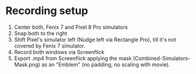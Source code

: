# Recording setup

1.   Center both, Fenix 7 and Pixel 8 Pro simulators
2.   Snap both to the right
3.   Shift Pixel's simulator left (Nudge left via Rectangle Pro), till it's not covered by Fenix 7 simulator.
4.   Record both windows via Screenflick
5.   Export .mp4 from Screenflick applying the mask (Combined-Simulators-Mask.png) as an "Emblem" (no padding, no scaling with movie).
